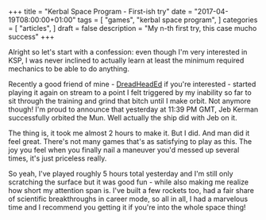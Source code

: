 +++
title = "Kerbal Space Program - First-ish try"
date = "2017-04-19T08:00:00+01:00"
tags = [
  "games",
  "kerbal space program",
]
categories = [
  "articles",
]
draft = false
description = "My n-th first try, this case mucho success"
+++

Alright so let's start with a confession: even though I'm very interested in KSP, I was never inclined to actually learn at least the minimum required mechanics to be able to do anything.

Recently a good friend of mine - [DreadHeadEd](twitch.tv/dreadheaded) if you're interested - started playing it again on stream to a point I felt triggered by my inability so far to sit through the training and grind that bitch until I make orbit. Not anymore though! I'm proud to announce that yesterday at 11:39 PM GMT, Jeb Kerman successfully orbited the Mun. Well actually the ship did with Jeb on it.

The thing is, it took me almost 2 hours to make it. But I did. And man did it feel great. There's not many games that's as satisfying to play as this. The joy you feel when you finally nail a maneuver you'd messed up several times, it's just priceless really.

So yeah, I've played roughly 5 hours total yesterday and I'm still only scratching the surface but it was good fun - while also making me realize how short my attention span is. I've built a few rockets too, had a fair share of scientific breakthroughs in career mode, so all in all, I had a marvelous time and I recommend you getting it if you're into the whole space thing!
